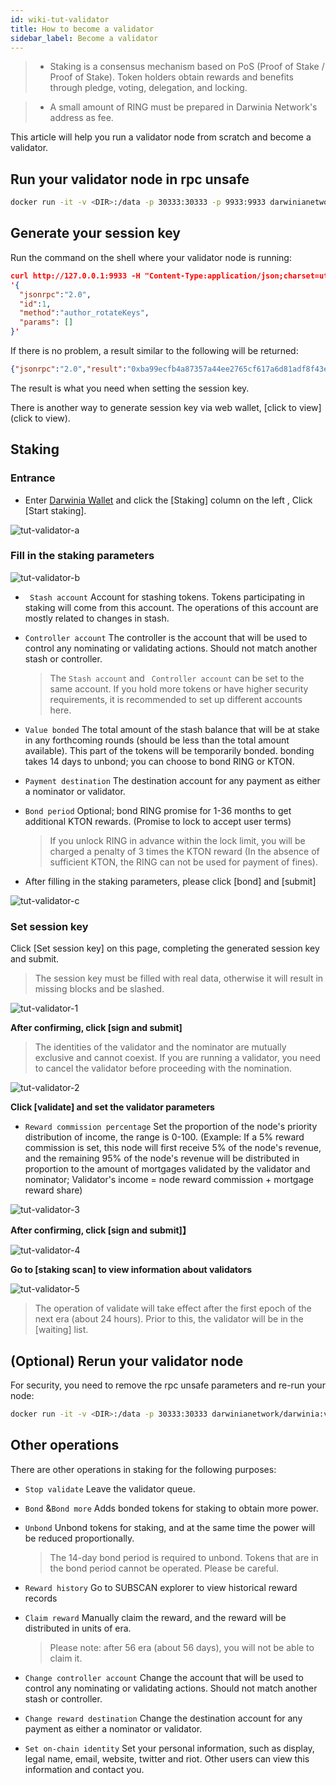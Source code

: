```yaml
---
id: wiki-tut-validator
title: How to become a validator
sidebar_label: Become a validator
---
```

> - Staking is a consensus mechanism based on PoS (Proof of Stake / Proof of Stake). Token holders obtain rewards and benefits through pledge, voting, delegation, and locking.

> - A small amount of RING must be prepared in Darwinia Network's address as fee.

This article will help you run a validator node from scratch and become a validator.

## Run your validator node in rpc unsafe

```bash
docker run -it -v <DIR>:/data -p 30333:30333 -p 9933:9933 darwinianetwork/darwinia:v0.x.x-x.x --name <NAME> --base-path /data --validator  --unsafe-rpc-external --rpc-methods=Unsafe
```

## Generate your session key

Run the command on the shell where your validator node is running:

```json
curl http://127.0.0.1:9933 -H "Content-Type:application/json;charset=utf-8" -d \
'{
  "jsonrpc":"2.0",
  "id":1,
  "method":"author_rotateKeys",
  "params": []
}'
```

If there is no problem, a result similar to the following will be returned:

```json
{"jsonrpc":"2.0","result":"0xba99ecfb4a87357a44ee2765cf617a6d81adf8f43e522db52e348d2f9d45ccde12d53d562e14bb18522fbc3032b786f44b2b92240f4756386d4baec68bbfb882bbabcce1440c84d7f5b67c8ecb956345100d5dbd07adfeba3d9482f95d9dec6c68d085323e61590f850c38244dd2c2bc4055548d9edfd0471f47da7667c17fe8","id":1}
```

The result is what you need when setting the session key.

There is another way to generate session key via web wallet, [click to view](click to view).

## Staking

### Entrance
- Enter [Darwinia Wallet](https://apps.darwinia.network) and click the [Staking] column on the left , Click [Start staking].

![tut-validator-a](assets/tut-validator-a.png)


### Fill in the staking parameters

![tut-validator-b](assets/tut-validator-b.png)

- ` Stash account` Account for stashing tokens. Tokens participating in staking will come from this account. The operations of this account are mostly related to changes in stash.

- `Controller account`  The controller is the account that will be used to control any nominating or validating actions. Should not match another stash or controller.

    > The `Stash account` and ` Controller account` can be set to the same account. If you hold more tokens or have higher security requirements, it is recommended to set up different accounts here.

- `Value bonded` The total amount of the stash balance that will be at stake in any forthcoming rounds (should be less than the total amount available).  This part of the tokens will be temporarily bonded. bonding takes 14 days to unbond; you can choose to bond RING or KTON.

- `Payment destination` The destination account for any payment as either a nominator or validator.

- `Bond period` Optional; bond RING promise for 1-36 months to get additional KTON rewards. (Promise to lock to accept user terms)

    > If you unlock RING in advance within the lock limit, you will be charged a penalty of 3 times the KTON reward (In the absence of sufficient KTON, the RING can not be used for payment of fines).

- After filling in the staking parameters, please click [bond] and [submit]

![tut-validator-c](assets/tut-validator-c.png)

### Set session key

Click [Set session key] on this page, completing the generated session key and submit. 
   > The session key must be filled with real data, otherwise it will result in missing blocks and be slashed.

![tut-validator-1](assets/tut-validator-1.png)

**After confirming, click [sign and submit]** 

   > The identities of the validator and the nominator are mutually exclusive and cannot coexist. If you are running a validator, you need to cancel the validator before proceeding with the nomination.

![tut-validator-2](assets/tut-validator-2.png)


**Click [validate] and set the validator parameters**

- `Reward commission percentage` Set the proportion of the node's priority distribution of income, the range is 0-100. (Example: If a 5% reward commission is set, this node will first receive 5% of the node's revenue, and the remaining 95% of the node's revenue will be distributed in proportion to the amount of mortgages validated by the validator and nominator; Validator's income = node reward commission + mortgage reward share)

![tut-validator-3](assets/tut-validator-3.png)


**After confirming, click [sign and submit]】** 

![tut-validator-4](assets/tut-validator-4.png)

**Go to [staking scan] to view information about validators**

![tut-validator-5](assets/tut-validator-5.png)

   > The operation of validate will take effect after the first epoch of the next era (about 24 hours). Prior to this, the validator will be in the [waiting] list.

## (Optional) Rerun your validator node

For security, you need to remove the rpc unsafe parameters and re-run your node:

```bash
docker run -it -v <DIR>:/data -p 30333:30333 darwinianetwork/darwinia:v0.x.x-x.x --name <NAME> --base-path /data --validator
```


## Other operations

There are other operations in staking for the following purposes:

- `Stop validate` Leave the validator queue.

- `Bond` &`Bond more` Adds bonded tokens for staking to obtain more power.

- `Unbond` Unbond tokens for staking, and at the same time the power will be reduced proportionally.

  > The 14-day bond period is required to unbond. Tokens that are in the bond period cannot be operated. Please be careful.

- `Reward history` Go to SUBSCAN explorer to view historical reward records

- `Claim reward` Manually claim the reward, and the reward will be distributed in units of era.

  > Please note: after 56 era (about 56 days), you will not be able to claim it.

- `Change controller account` Change the account  that will be used to control any nominating or validating actions. Should not match another stash or controller.
- `Change reward destination` Change the destination account for any payment as either a nominator or validator.
- `Set on-chain identity` Set your personal information, such as display, legal name, email, website, twitter and riot. Other users can view this information and contact you.


